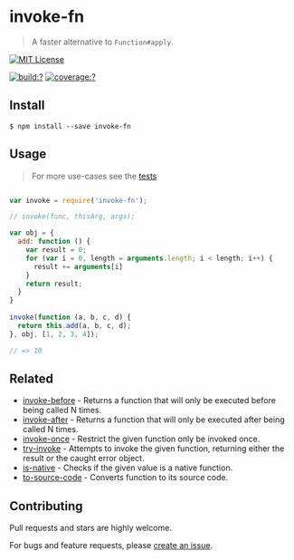 # invoke-fn

> A faster alternative to `Function#apply`.

[![MIT License](https://img.shields.io/badge/license-MIT_License-green.svg?style=flat-square)](https://github.com/gearcase/invoke-fn/blob/master/LICENSE)

[![build:?](https://img.shields.io/travis/gearcase/invoke-fn/master.svg?style=flat-square)](https://travis-ci.org/gearcase/invoke-fn)
[![coverage:?](https://img.shields.io/coveralls/gearcase/invoke-fn/master.svg?style=flat-square)](https://coveralls.io/github/gearcase/invoke-fn)


## Install

```
$ npm install --save invoke-fn 
```

## Usage

> For more use-cases see the [tests](https://github.com/gearcase/invoke-fn/blob/master/test/spec/index.js)

```js

var invoke = require('invoke-fn');

// invoke(func, thisArg, args);

var obj = {
  add: function () {
    var result = 0;
    for (var i = 0, length = arguments.length; i < length; i++) {
      result += arguments[i]
    }
    return result;
  }
}
    
invoke(function (a, b, c, d) {
  return this.add(a, b, c, d);
}, obj, [1, 2, 3, 4]);

// => 10
```

## Related

- [invoke-before](https://github.com/gearcase/invoke-before) - Returns a function that will only be executed before being called N times.
- [invoke-after](https://github.com/gearcase/invoke-after) - Returns a function that will only be executed after being called N times.
- [invoke-once](https://github.com/gearcase/invoke-once) - Restrict the given function only be invoked once.
- [try-invoke](https://github.com/gearcase/try-invoke) - Attempts to invoke the given function, returning either the result or the caught error object.
- [is-native](https://github.com/gearcase/is-native) - Checks if the given value is a native function.
- [to-source-code](https://github.com/gearcase/to-source-code.git) - Converts function to its source code.


## Contributing

Pull requests and stars are highly welcome.

For bugs and feature requests, please [create an issue](https://github.com/gearcase/invoke-fn/issues/new).
